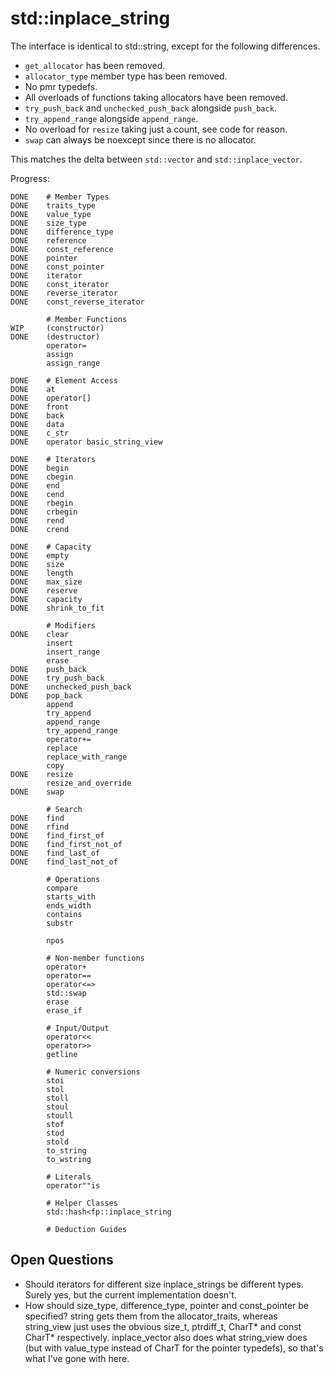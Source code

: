 # std::inplace_string
The interface is identical to std::string, except for the following differences.
* `get_allocator` has been removed.
* `allocator_type` member type has been removed.
* No pmr typedefs.
* All overloads of functions taking allocators have been removed.
* `try_push_back` and `unchecked_push_back` alongside `push_back`.
* `try_append_range` alongside `append_range`.
* No overload for `resize` taking just a count, see code for reason.
* `swap` can always be noexcept since there is no allocator.

This matches the delta between `std::vector` and `std::inplace_vector`.

Progress:
```
DONE    # Member Types
DONE    traits_type
DONE    value_type
DONE    size_type
DONE    difference_type
DONE    reference
DONE    const_reference
DONE    pointer
DONE    const_pointer
DONE    iterator
DONE    const_iterator
DONE    reverse_iterator
DONE    const_reverse_iterator

        # Member Functions
WIP     (constructor)
DONE    (destructor)
        operator=
        assign
        assign_range
        
DONE    # Element Access
DONE    at
DONE    operator[]
DONE    front
DONE    back
DONE    data
DONE    c_str
DONE    operator basic_string_view
        
DONE    # Iterators
DONE    begin
DONE    cbegin
DONE    end
DONE    cend
DONE    rbegin
DONE    crbegin
DONE    rend
DONE    crend
        
DONE    # Capacity
DONE    empty
DONE    size
DONE    length
DONE    max_size
DONE    reserve
DONE    capacity
DONE    shrink_to_fit
        
        # Modifiers
DONE    clear
        insert
        insert_range
        erase
DONE    push_back
DONE    try_push_back
DONE    unchecked_push_back
DONE    pop_back
        append
        try_append
        append_range
        try_append_range
        operator+=
        replace
        replace_with_range
        copy
DONE    resize
        resize_and_override
DONE    swap
        
        # Search
DONE    find
DONE    rfind
DONE    find_first_of
DONE    find_first_not_of
DONE    find_last_of
DONE    find_last_not_of
        
        # Operations
        compare
        starts_with
        ends_width
        contains
        substr
        
        npos

        # Non-member functions
        operator+
        operator==
        operator<=>
        std::swap
        erase
        erase_if

        # Input/Output
        operator<<
        operator>>
        getline

        # Numeric conversions
        stoi
        stol
        stoll
        stoul
        stoull
        stof
        stod
        stold
        to_string
        to_wstring

        # Literals
        operator""is

        # Helper Classes
        std::hash<fp::inplace_string
        
        # Deduction Guides
```
## Open Questions
* Should iterators for different size inplace_strings be different types. Surely yes, but the current implementation doesn't.
* How should size_type, difference_type, pointer and const_pointer be specified? string gets them from the allocator_traits, whereas string_view just uses the obvious size_t, ptrdiff_t, CharT* and const CharT* respectively. inplace_vector also does what string_view does (but with value_type instead of CharT for the pointer typedefs), so that's what I've gone with here.